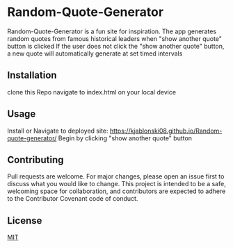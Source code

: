 # Random-Quote-Generator

Random-Quote-Generator is a fun site for inspiration. The app generates random quotes from famous historical leaders when "show another quote" button is clicked 
If the user does not click the "show another quote" button, a new quote will automatically generate at set timed intervals 

## Installation

clone this Repo
navigate to index.html on your local device 

## Usage

Install or Navigate to deployed site: https://kjablonski08.github.io/Random-quote-generator/
Begin by clicking "show another quote" button

## Contributing
Pull requests are welcome. For major changes, please open an issue first to discuss what you would like to change.
This project is intended to be a safe, welcoming space for collaboration, and contributors are expected to adhere to the Contributor Covenant code of conduct.


## License
[MIT](https://choosealicense.com/licenses/mit/)
